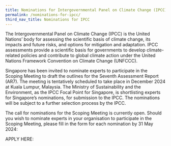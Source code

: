 ```yaml
---
title: Nominations for Intergovernmental Panel on Climate Change (IPCC)
permalink: /nominations-for-ipcc/
third_nav_title: Nominations for IPCC
---
```


The Intergovernmental Panel on Climate Change (IPCC) is the United Nations’ body for assessing the scientific basis of climate change, its impacts and future risks, and options for mitigation and adaptation.  IPCC assessments provide a scientific basis for governments to develop climate-related policies and contribute to global climate action under the United Nations Framework Convention on Climate Change (UNFCCC).

Singapore has been invited to nominate experts to participate in the Scoping Meeting to draft the outlines for the Seventh Assessment Report (AR7). The meeting is tentatively scheduled to take place in December 2024 at Kuala Lumpur, Malaysia. The Ministry of Sustainability and the Environment, as the IPCC Focal Point for Singapore, is shortlisting experts for Singapore’s nominations, for submission to the IPCC. 
The nominations will be subject to a further selection process by the IPCC.

The call for nominations for the Scoping Meeting is currently open. Should you wish to nominate experts in your organisation to participate in the Scoping Meeting, please fill in the form for each nomination by 31 May 2024:

APPLY HERE: <link>
